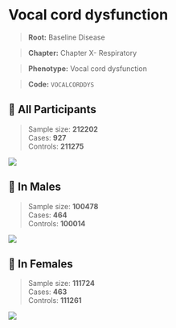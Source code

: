 # Vocal cord dysfunction

> **Root:** Baseline Disease  

> **Chapter:** Chapter X- Respiratory  

> **Phenotype:** Vocal cord dysfunction  

> **Code:** `VOCALCORDDYS`

## 🧪 All Participants  
> Sample size: **212202**  
> Cases: **927**  
> Controls: **211275**
<img src="/Disease/Figures/ALL/Incidence/VOCALCORDDYS.png"/>
<CsvTable src="/public/Disease/Data/ALL/Incidence/COX_VOCALCORDDYS.csv" label="🔍 View full results" />

## 👨 In Males  
> Sample size: **100478**  
> Cases: **464**  
> Controls: **100014**
<img src="/Disease/Figures/Male/Incidence/VOCALCORDDYS.png"/>
<CsvTable src="/public/Disease/Data/Male/Incidence/COX_VOCALCORDDYS.csv" label="🔍 View full results" />

## 👩 In Females  
> Sample size: **111724**  
> Cases: **463**  
> Controls: **111261**
<img src="/Disease/Figures/Female/Incidence/VOCALCORDDYS.png"/>
<CsvTable src="/public/Disease/Data/Female/Incidence/COX_VOCALCORDDYS.csv" label="🔍 View full results" />
